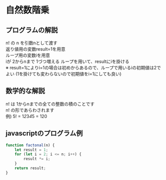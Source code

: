 # 自然数階乗

## プログラムの解説
n! の n を引数nとして渡す  
返り値用の変数result=1を用意  
ループ用の変数iを用意  
iが 2からnまで 1づつ増える ループを用いて、resultにiを掛ける  
※ result=1によりi=1の場合は初めからあるので、ループで用いるiの初期値は2でよい (1を掛けても変わらないので初期値をi=1にしても良い)

## 数学的な解説
n! は 1からnまでの全ての整数の積のことです  
n! の形であらわされます  
例) 5! = 1*2*3*4*5 = 120  

## javascriptのプログラム例
```js
function factonal(n) {
    let result = 1;
    for (let i = 2; i <= n; i++) {
        result *= i;
    }
    return result;
}
```